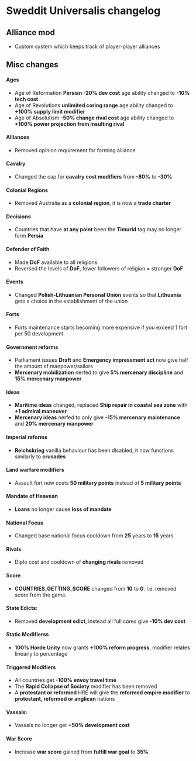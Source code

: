 # Sweddit Universalis changelog

## Alliance mod
- Custom system which keeps track of player-player alliances

## Misc changes

#### Ages
- Age of Reformation **Persian -20% dev cost** age ability changed to **-10% tech cost**
- Age of Revolutions **unlimited coring range** age ability changed to **+100% supply limit modifier**
- Age of Absolutism **-50% change rival cost** age ability changed to **+100% power projection from insulting rival**

#### Alliances
- Removed opinion requirement for forming alliance

#### Cavalry
- Changed the cap for **cavalry cost modifiers** from **-80%** to **-30%**

#### Colonial Regions
- Removed Australia as a **colonial region**, it is now a **trade charter**

#### Decisions
- Countries that have **at any point** been the **Timurid** tag may no longer form **Persia**

#### Defender of Faith
- Made **DoF** available to all religions
- Reversed the levels of **DoF**, fewer followers of religion = stronger **DoF**

#### Events
- Changed **Polish-Lithuanian Personal Union** events so that **Lithuania** gets a choice in the establishment of the union

#### Forts
- Forts maintenance starts becoming more expensive if you exceed 1 fort per 50 development

#### Government reforms
- Parliament issues **Draft** and **Emergency impressment act** now give half the amount of manpower/sailors
- **Mercenary mobilization** nerfed to give **5% mercenary discipline** and **15% mercenary manpower**

#### Ideas
- **Maritime ideas** changed, replaced **Ship repair in coastal sea zone** with **+1 admiral maneuver**
- **Mercenary ideas** nerfed to only give **-15% mercenary maintenance** and **20% mercenary manpower**

#### Imperial reforms
- **Reichskrieg** vanilla behaviour has been disabled, it now functions similarly to **crusades**

#### Land warfare modifiers
- Assault fort now costs **50 military points** instead of **5 military points**

#### Mandate of Heavean
- **Loans** no longer cause **loss of mandate**

#### National Focus
- Changed base national focus cooldown from **25** years to **15** years

#### Rivals
- Diplo cost and cooldown of **changing rivals** removed

#### Score
- **COUNTRIES_GETTING_SCORE** changed from **10** to **0**. I.e. removed score from the game.

#### State Edicts:
- Removed **development edict**, instead all full cores give **-10% dev cost**

#### Static Modifierss
- **100% Horde Unity** now grants **+100% reform progress**, modifier relates linearly to percentage

####  Triggered Modifiers
- All countries get **-100% envoy travel time**
- The **Rapid Collapse of Society** modifier has been removed
- A **protestant or reformed** HRE will give the **reformed empire modifier** to **protestant, reformed or anglican** nations

#### Vassals:
- Vassals no longer get **+50% development cost**

#### War Score
- Increase **war score** gained from **fulfill war goal** to **35%**
